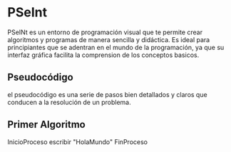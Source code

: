 # PSeInt

PSeINt es un entorno de programación visual que te permite crear algoritmos y programas de manera sencilla y didáctica. Es ideal para principiantes que se adentran en el mundo de la programación, ya que su interfaz gráfica facilita la comprension de los conceptos basicos.

## Pseudocódigo
el pseudocódigo es una serie de pasos bien detallados y claros que conducen a la resolución de un problema.

## Primer Algoritmo

InicioProceso
  escribir "HolaMundo"
FinProceso